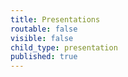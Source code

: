 ```yaml
---
title: Presentations
routable: false
visible: false
child_type: presentation
published: true
---
```


